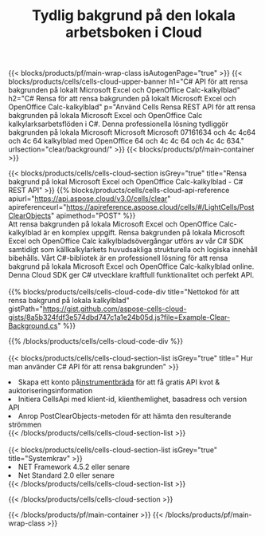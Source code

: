 ﻿---
title:  Tydlig bakgrund på den lokala arbetsboken i Cloud
description: Cloud API och SDK för att rensa bakgrund på Microsoft Excel & OpenOffice Calc. Tydlig bakgrund på lokala kalkylblad av Cells Cloud API. SDK stöder olika utvecklingsspråk. De inkluderar Android, C#, Go, Java, NodeJS, Perl, PHP, Python, Ruby och swift.
url: /sv/net/clear/background/
---
{{< blocks/products/pf/main-wrap-class isAutogenPage="true" >}}
{{< blocks/products/cells/cells-cloud-upper-banner h1="C# API för att rensa bakgrunden på lokalt Microsoft Excel och OpenOffice Calc-kalkylblad" h2="C# Rensa för att rensa bakgrunden på lokalt Microsoft Excel och OpenOffice Calc-kalkylblad" p="Använd Cells Rensa REST API för att rensa bakgrunden på lokala Microsoft Excel och OpenOffice Calc kalkylarksarbetsflöden i C#. Denna professionella lösning tydliggör bakgrunden på lokala Microsoft Microsoft Microsoft 07161634 och 4c 4c64 och 4c 64 kalkylblad med OpenOffice 64 och 4c 4c 64 och 4c 4c 634." urlsection="clear/background/" >}}
{{< blocks/products/pf/main-container >}}

{{< blocks/products/cells/cells-cloud-section isGrey="true" title="Rensa bakgrund på lokal Microsoft Excel och OpenOffice Calc-kalkylblad - C# REST API" >}}
{{% blocks/products/cells/cells-cloud-api-reference apiurl="https://api.aspose.cloud/v3.0/cells/clear" apireferenceurl="https://apireference.aspose.cloud/cells/#/LightCells/PostClearObjects" apimethod="POST" %}}
<br/>
Att rensa bakgrunden på lokala Microsoft Excel och OpenOffice Calc-kalkylblad är en komplex uppgift. Rensa bakgrunden på lokala Microsoft Excel och OpenOffice Calc kalkylbladsövergångar utförs av vår C# SDK samtidigt som källkalkylarkets huvudsakliga strukturella och logiska innehåll bibehålls. Vårt C#-bibliotek är en professionell lösning för att rensa bakgrund på lokala Microsoft Excel och OpenOffice Calc-kalkylblad online. Denna Cloud SDK ger C# utvecklare kraftfull funktionalitet och perfekt API.
<br/>
<br/>
{{% blocks/products/cells/cells-cloud-code-div title="Nettokod för att rensa bakgrund på lokala kalkylblad" gistPath="https://gist.github.com/aspose-cells-cloud-gists/8a5b324fdf3e574dbd747c1a1e24b05d.js?file=Example-Clear-Background.cs" %}}
  
{{% /blocks/products/cells/cells-cloud-code-div %}}
<br/>
<br/>
{{< blocks/products/cells/cells-cloud-section-list isGrey="true" title=" Hur man använder C# API för att rensa bakgrunden" >}}
<li> Skapa ett konto på<a href="https://dashboard.aspose.cloud/">instrumentbräda</a> för att få gratis API kvot & auktoriseringsinformation</li>
<li>Initiera CellsApi med klient-id, klienthemlighet, basadress och version API</li>
<li>Anrop PostClearObjects-metoden för att hämta den resulterande strömmen</li>
{{< /blocks/products/cells/cells-cloud-section-list >}}
<br/>
<br/>
{{< blocks/products/cells/cells-cloud-section-list isGrey="true" title="Systemkrav" >}}
<li>NET Framework 4.5.2 eller senare</li>
<li>Net Standard 2.0 eller senare</li>
{{< /blocks/products/cells/cells-cloud-section-list >}}

{{< /blocks/products/cells/cells-cloud-section >}}

{{< /blocks/products/pf/main-container >}}
{{< /blocks/products/pf/main-wrap-class >}}
